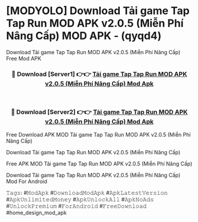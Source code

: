 # [MODYOLO] Download Tải game Tap Tap Run MOD APK v2.0.5 (Miễn Phí Nâng Cấp) MOD APK - (qyqd4)
Download Tải game Tap Tap Run MOD APK v2.0.5 (Miễn Phí Nâng Cấp) Free Mod APK

<div align="center">
<h3>🔴 Download [Server1] 👉👉 <a href="https://apk-comot.site?title=Tải_game_Tap_Tap_Run_MOD_APK_v2.0.5_(Miễn_Phí_Nâng_Cấp)">Tải game Tap Tap Run MOD APK v2.0.5 (Miễn Phí Nâng Cấp) Mod Apk</a></h3><br>

<h3>🔴 Download [Server2] 👉👉 <a href="https://apk-comot.site?title=Tải_game_Tap_Tap_Run_MOD_APK_v2.0.5_(Miễn_Phí_Nâng_Cấp)">Tải game Tap Tap Run MOD APK v2.0.5 (Miễn Phí Nâng Cấp) Mod Apk</a></h3>
</div>


Free Download APK MOD Tải game Tap Tap Run MOD APK v2.0.5 (Miễn Phí Nâng Cấp)

Download Tải game Tap Tap Run MOD APK v2.0.5 (Miễn Phí Nâng Cấp) 

Free APK MOD Tải game Tap Tap Run MOD APK v2.0.5 (Miễn Phí Nâng Cấp) 

Download Tải game Tap Tap Run MOD APK v2.0.5 (Miễn Phí Nâng Cấp) Mod For Android

𝚃𝚊𝚐𝚜: #𝙼𝚘𝚍𝙰𝚙𝚔 #𝙳𝚘𝚠𝚗𝚕𝚘𝚊𝚍𝙼𝚘𝚍𝙰𝚙𝚔 #𝙰𝚙𝚔𝙻𝚊𝚝𝚎𝚜𝚝𝚅𝚎𝚛𝚜𝚒𝚘𝚗 #𝙰𝚙𝚔𝚄𝚗𝚕𝚒𝚖𝚒𝚝𝚎𝚍𝙼𝚘𝚗𝚎𝚢 #𝙰𝚙𝚔𝚄𝚗𝚕𝚘𝚌𝚔𝙰𝚕𝚕 #𝙰𝚙𝚔𝙽𝚘𝙰𝚍𝚜 #𝚄𝚗𝚕𝚘𝚌𝚔𝙿𝚛𝚎𝚖𝚒𝚞𝚖 #𝙵𝚘𝚛𝙰𝚗𝚍𝚛𝚘𝚒𝚍 #𝙵𝚛𝚎𝚎𝙳𝚘𝚠𝚗𝚕𝚘𝚊𝚍 #home_design_mod_apk